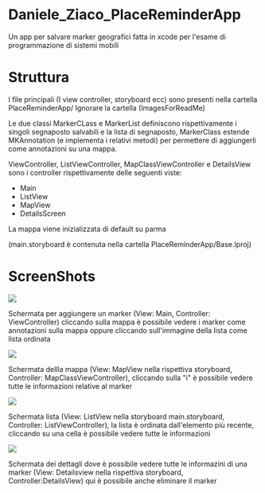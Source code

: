 # Daniele_Ziaco_PlaceReminderApp
Un app per salvare marker  geografici fatta in xcode per l'esame di programmazione di sistemi mobili

# Struttura
I file principali (I view controller, storyboard ecc) sono presenti nella cartella PlaceReminderApp/
Ignorare la cartella (ImagesForReadMe)

Le due classi MarkerCLass e MarkerList definiscono rispettivamente i singoli segnaposto salvabili e la lista di segnaposto, MarkerClass estende MKAnnotation (e implementa i relativi metodi) per permettere di aggiungerli come annotazioni su una mappa.
  
 ViewController, ListViewController, MapClassViewController e DetailsView sono i controller rispettivamente delle seguenti viste:
  
  - Main
  - ListView
  - MapView
  - DetailsScreen

 La mappa viene inizializzata di default su parma
  
 (main.storyboard è contenuta nella cartella PlaceReminderApp/Base.Iproj)
  

  # ScreenShots
  
  ![](https://github.com/ErZicky/Daniele_Ziaco_PlaceReminderApp/blob/main/ImagesForReadMe/screen%20(3).jpeg)
  
  Schermata per aggiungere un marker (View: Main, Controller: ViewController) cliccando sulla mappa è possibile vedere i marker come annotazioni sulla mappa oppure cliccando sull'immagine della lista come lista ordinata
  
  ![](https://github.com/ErZicky/Daniele_Ziaco_PlaceReminderApp/blob/main/ImagesForReadMe/screen%20(4).jpeg)
  
  Schermata dellla mappa (View: MapView nella rispettiva storyboard, Controller: MapClassViewController), cliccando sulla "i" è possibile vedere tutte le informazioni relative al marker
  
  ![](https://github.com/ErZicky/Daniele_Ziaco_PlaceReminderApp/blob/main/ImagesForReadMe/screen%20(1).jpeg)
  
  Schermata lista (View: ListView nella storyboard main.storyboard, Controller: ListViewController), la lista è ordinata dall'elemento più recente, cliccando su una cella è possibile vedere tutte le informazioni
  
  ![](https://github.com/ErZicky/Daniele_Ziaco_PlaceReminderApp/blob/main/ImagesForReadMe/screen%20(2).jpeg)
  
  Schermata dei dettagli dove è possibile vedere tutte le informazini di una marker (View: Detailsview nella rispettiva storyboard, Controller:DetailsView) qui è possibile anche eliminare il marker
